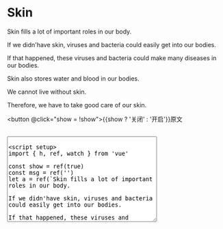 # Skin

<div v-if="show">
Skin fills a lot of important roles in our body.

If we didn'have skin, viruses and bacteria could easily get into our bodies.

If that happened, these viruses and bacteria could make many diseases in our bodies.

Skin also stores water and blood in our bodies.

We cannot live without skin.

Therefore, we have to take good care of our skin.
</div>

<button @click="show = !show">{{show ? '关闭' : '开启'}}原文</button>

<template v-for="(i, index) in a" >
  <span v-if="msg.split('')[index]"
    :style="{color: msg.split('')[index] === i ? 'green' : 'red'}">
    {{i}}
  </span>
</template>
<br />
<textarea v-model="msg" style="width: 350px; height: 200px" />

<script setup>
import { h, ref, watch } from 'vue'

const show = ref(true)
const msg = ref('')
let a = ref(`Skin fills a lot of important roles in our body.

If we didn'have skin, viruses and bacteria could easily get into our bodies.

If that happened, these viruses and bacteria could make many diseases in our bodies.

Skin also stores water and blood in our bodies.

We cannot live without skin.

Therefore, we have to take good care of our skin.`.split(''))

</script>

<style>

</style>
